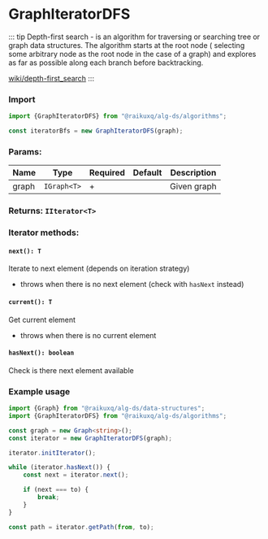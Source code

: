 # GraphIteratorDFS

::: tip Depth-first search
\- is an algorithm for traversing or searching tree or graph data structures. The algorithm starts at the root node (
selecting some arbitrary node as the root node in the case of a graph) and explores as far as possible along each branch
before backtracking.

[wiki/depth-first_search](https://en.wikipedia.org/wiki/Depth-first_search)
:::

### Import

```ts
import {GraphIteratorDFS} from "@raikuxq/alg-ds/algorithms";

const iteratorBfs = new GraphIteratorDFS(graph);
```

### Params:

| Name  | Type        | Required | Default | Description |
|-------|-------------|----------|---------|-------------|
| graph | `IGraph<T>` | +        |         | Given graph |

### Returns: `IIterator<T>`

### Iterator methods:

#### `next(): T`

Iterate to next element (depends on iteration strategy)

+ throws when there is no next element (check with `hasNext` instead)

#### `current(): T`

Get current element

+ throws when there is no current element

#### `hasNext(): boolean`

Check is there next element available

### Example usage

```ts
import {Graph} from "@raikuxq/alg-ds/data-structures";
import {GraphIteratorDFS} from "@raikuxq/alg-ds/algorithms";

const graph = new Graph<string>();
const iterator = new GraphIteratorDFS(graph);

iterator.initIterator();

while (iterator.hasNext()) {
    const next = iterator.next();

    if (next === to) {
        break;
    }
}

const path = iterator.getPath(from, to);
```

